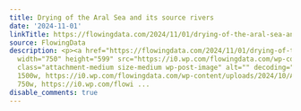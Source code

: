 ```yaml
---
title: Drying of the Aral Sea and its source rivers
date: '2024-11-01'
linkTitle: https://flowingdata.com/2024/11/01/drying-of-the-aral-sea-and-its-source-rivers/
source: FlowingData
description: <p><a href="https://flowingdata.com/2024/11/01/drying-of-the-aral-sea-and-its-source-rivers/"><img
  width="750" height="599" src="https://i0.wp.com/flowingdata.com/wp-content/uploads/2024/10/Aral-Sea-dry.png?fit=750%2C599&amp;quality=100&amp;ssl=1"
  class="attachment-medium size-medium wp-post-image" alt="" decoding="async" srcset="https://i0.wp.com/flowingdata.com/wp-content/uploads/2024/10/Aral-Sea-dry.png?w=1500&amp;quality=100&amp;ssl=1
  1500w, https://i0.wp.com/flowingdata.com/wp-content/uploads/2024/10/Aral-Sea-dry.png?resize=750%2C599&amp;quality=100&amp;ssl=1
  750w, https://i0.wp.com/flowi ...
disable_comments: true
---
```

<p><a href="https://flowingdata.com/2024/11/01/drying-of-the-aral-sea-and-its-source-rivers/"><img width="750" height="599" src="https://i0.wp.com/flowingdata.com/wp-content/uploads/2024/10/Aral-Sea-dry.png?fit=750%2C599&amp;quality=100&amp;ssl=1" class="attachment-medium size-medium wp-post-image" alt="" decoding="async" srcset="https://i0.wp.com/flowingdata.com/wp-content/uploads/2024/10/Aral-Sea-dry.png?w=1500&amp;quality=100&amp;ssl=1 1500w, https://i0.wp.com/flowingdata.com/wp-content/uploads/2024/10/Aral-Sea-dry.png?resize=750%2C599&amp;quality=100&amp;ssl=1 750w, https://i0.wp.com/flowi ...